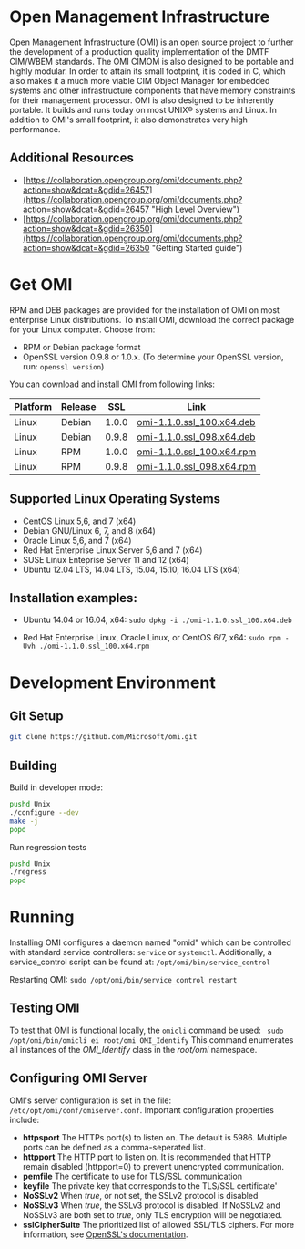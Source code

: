 Open Management Infrastructure 
==============================
Open Management Infrastructure (OMI) is an open source project to further the development of a production quality implementation of the DMTF CIM/WBEM standards. The OMI CIMOM is also designed to be portable and highly modular. In order to attain its small footprint, it is coded in C, which also makes it a much more viable CIM Object Manager for embedded systems and other infrastructure components that have memory constraints for their management processor. OMI is also designed to be inherently portable. It builds and runs today on most UNIX® systems and Linux. In addition to OMI's small footprint, it also demonstrates very high performance.

Additional Resources
--------------------
- [https://collaboration.opengroup.org/omi/documents.php?action=show&dcat=&gdid=26457](https://collaboration.opengroup.org/omi/documents.php?action=show&dcat=&gdid=26457 "High Level Overview")
- [https://collaboration.opengroup.org/omi/documents.php?action=show&dcat=&gdid=26350](https://collaboration.opengroup.org/omi/documents.php?action=show&dcat=&gdid=26350 "Getting Started guide")

Get OMI
=======
RPM and DEB packages are provided for the installation of OMI on most enterprise Linux distributions. To install OMI, download the correct package for your Linux computer. Choose from:
- RPM or Debian package format
- OpenSSL version 0.9.8 or 1.0.x. (To determine your OpenSSL version, run: `openssl version`)

You can download and install OMI from following links:

| Platform     | Release           | SSL                 | Link                             |
|--------------|-------------------|---------------------|----------------------------------|
| Linux        | Debian            | 1.0.0               |[omi-1.1.0.ssl_100.x64.deb] |
| Linux        | Debian            | 0.9.8               |[omi-1.1.0.ssl_098.x64.deb] |
| Linux        | RPM               | 1.0.0               |[omi-1.1.0.ssl_100.x64.rpm] |
| Linux        | RPM               | 0.9.8               |[omi-1.1.0.ssl_098.x64.rpm] |

[omi-1.1.0.ssl_100.x64.deb]: https://github.com/Microsoft/omi/releases
[omi-1.1.0.ssl_098.x64.deb]: https://github.com/Microsoft/omi/releases
[omi-1.1.0.ssl_100.x64.rpm]: https://github.com/Microsoft/omi/releases
[omi-1.1.0.ssl_098.x64.rpm]: https://github.com/Microsoft/omi/releases

Supported Linux Operating Systems
---------------------------------
- CentOS Linux 5,6, and 7 (x64)
- Debian GNU/Linux 6, 7, and 8 (x64)
- Oracle Linux 5,6, and 7 (x64)
- Red Hat Enterprise Linux Server 5,6 and 7 (x64)
- SUSE Linux Enteprise Server 11 and 12 (x64)
- Ubuntu 12.04 LTS, 14.04 LTS, 15.04, 15.10, 16.04 LTS (x64)

Installation examples:
---------------------------------
- Ubuntu 14.04 or 16.04, x64:
`sudo dpkg -i ./omi-1.1.0.ssl_100.x64.deb`

- Red Hat Enterprise Linux, Oracle Linux, or CentOS 6/7, x64:
`sudo rpm -Uvh ./omi-1.1.0.ssl_100.x64.rpm`

Development Environment
=======================

Git Setup
---------
```sh
git clone https://github.com/Microsoft/omi.git
```

Building
--------
Build in developer mode:

```sh
pushd Unix
./configure --dev
make -j
popd
```

Run regression tests

```sh
pushd Unix
./regress
popd
```

Running
=======
Installing OMI configures a daemon named "omid" which can be controlled with standard service controllers: `service` or `systemctl`. Additionally, a service_control script can be found at: `/opt/omi/bin/service_control`

Restarting OMI: `sudo /opt/omi/bin/service_control restart`

Testing OMI
-----------
To test that OMI is functional locally, the `omicli` command be used:
` sudo /opt/omi/bin/omicli ei root/omi OMI_Identify`
This command enumerates all instances of the *OMI_Identify* class in the *root/omi* namespace.

Configuring OMI Server
----------------------
OMI's server configuration is set in the file: `/etc/opt/omi/conf/omiserver.conf`.  Important configuration properties include:
- **httpsport** The HTTPs port(s) to listen on. The default is 5986. Multiple ports can be defined as a comma-seperated list. 
- **httpport** The HTTP port to listen on. It is recommended that HTTP remain disabled (httpport=0) to prevent unencrypted communication.
- **pemfile** The certificate to use for TLS/SSL communication
- **keyfile** The private key that corresponds to the TLS/SSL certificate'
- **NoSSLv2** When *true*, or not set, the SSLv2 protocol is disabled
- **NoSSLv3** When *true*, the SSLv3 protocol is disabled. If NoSSLv2 and NoSSLv3 are both set to *true*, only TLS encryption will be negotiated.
- **sslCipherSuite** The prioritized list of allowed SSL/TLS ciphers. For more information, see [OpenSSL's documentation](https://openssl.org/docs/manmaster/apps/ciphers.html "OpenSSL's documentation"). 
